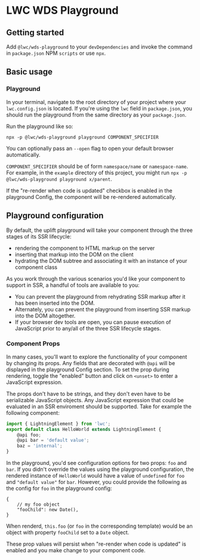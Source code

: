 # LWC WDS Playground

## Getting started

Add `@lwc/wds-playground` to your `devDependencies` and invoke the command in `package.json` NPM `scripts` or use `npx`.

## Basic usage

### Playground

In your terminal, navigate to the root directory of your project where your `lwc.config.json` is located. If you're using the `lwc` field in `package.json`, you should run the playground from the same directory as your `package.json`.

Run the playground like so:

```
npx -p @lwc/wds-playground playground COMPONENT_SPECIFIER
```

You can optionally pass an `--open` flag to open your default browser automatically.

`COMPONENT_SPECIFIER` should be of form `namespace/name` or `namespace-name`. For example, in the `example` directory of this project, you might run `npx -p @lwc/wds-playground playground x/parent`.

If the "re-render when code is updated" checkbox is enabled in the playground Config, the component will be re-rendered automatically.

## Playground configuration

By default, the uplift playground will take your component through the three stages of its SSR lifecycle:

- rendering the component to HTML markup on the server
- inserting that markup into the DOM on the client
- hydrating the DOM subtree and associating it with an instance of your component class

As you work through the various scenarios you'd like your component to support in SSR, a handful of tools are available to you:

- You can prevent the playground from rehydrating SSR markup after it has been inserted into the DOM.
- Alternately, you can prevent the playground from inserting SSR markup into the DOM altogether.
- If your browser dev tools are open, you can pause execution of JavaScript prior to any/all of the three SSR lifecycle stages.

### Component Props

In many cases, you'll want to explore the functionality of your component by changing its props. Any fields that are decorated with `@api` will be displayed in the playground Config section. To set the prop during rendering, toggle the "enabled" button and click on `<unset>` to enter a JavaScript expression.

The props don't have to be strings, and they don't even have to be serializable JavaScript objects. Any JavaScript expression that could be evaluated in an SSR enviroment should be supported. Take for example the following component:

```javascript
import { LightningElement } from 'lwc';
export default class HelloWorld extends LightningElement {
	@api foo;
	@api bar = 'default value';
	baz = 'internal';
}
```

In the playground, you'd see configuration options for two props: `foo` and `bar`. If you didn't override the values using the playground configuration, the rendered instance of `HelloWorld` would have a value of `undefined` for `foo` and `"default value"` for `bar`. However, you could provide the following as the config for `foo` in the playground config:

```
{
	// my foo object
	"fooChild": new Date(),
}
```

When renderd, `this.foo` (or `foo` in the corresponding template) would be an object with property `fooChild` set to a `Date` object.

These prop values will persist when "re-render when code is updated" is enabled and you make change to your component code.
